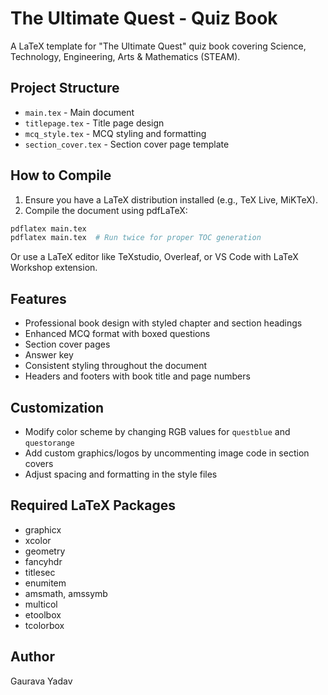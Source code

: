 # The Ultimate Quest - Quiz Book

A LaTeX template for "The Ultimate Quest" quiz book covering Science, Technology, Engineering, Arts & Mathematics (STEAM).

## Project Structure

- `main.tex` - Main document
- `titlepage.tex` - Title page design
- `mcq_style.tex` - MCQ styling and formatting
- `section_cover.tex` - Section cover page template

## How to Compile

1. Ensure you have a LaTeX distribution installed (e.g., TeX Live, MiKTeX).
2. Compile the document using pdfLaTeX:

```bash
pdflatex main.tex
pdflatex main.tex  # Run twice for proper TOC generation
```

Or use a LaTeX editor like TeXstudio, Overleaf, or VS Code with LaTeX Workshop extension.

## Features

- Professional book design with styled chapter and section headings
- Enhanced MCQ format with boxed questions
- Section cover pages
- Answer key
- Consistent styling throughout the document
- Headers and footers with book title and page numbers

## Customization

- Modify color scheme by changing RGB values for `questblue` and `questorange`
- Add custom graphics/logos by uncommenting image code in section covers
- Adjust spacing and formatting in the style files

## Required LaTeX Packages

- graphicx
- xcolor
- geometry
- fancyhdr
- titlesec
- enumitem
- amsmath, amssymb
- multicol
- etoolbox
- tcolorbox

## Author

Gaurava Yadav 